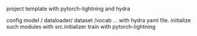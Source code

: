 project template with pytorch-lightning and hydra


config model / dataloader/ dataset /vocab ... with hydra yaml file.
initialize such modules with src.initializer
train with pytorch-lightning 
